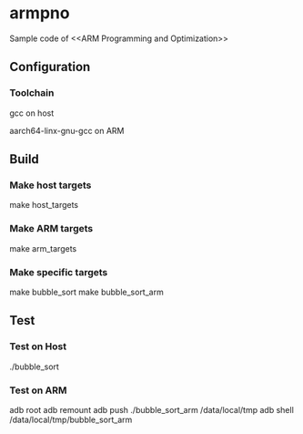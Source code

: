# armpno
Sample code of &lt;&lt;ARM Programming and Optimization>>

## Configuration
### Toolchain
gcc on host

aarch64-linx-gnu-gcc on ARM

## Build
### Make host targets
make host_targets

### Make ARM targets
make arm_targets

### Make specific targets
make bubble_sort
make bubble_sort_arm

## Test
### Test on Host
./bubble_sort

### Test on ARM
adb root
adb remount
adb push ./bubble_sort_arm /data/local/tmp
adb shell /data/local/tmp/bubble_sort_arm
